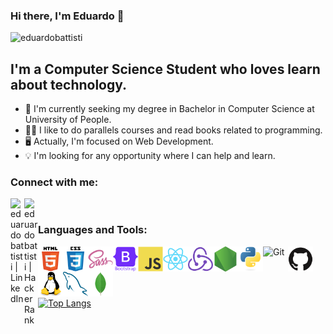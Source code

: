 ### Hi there, I'm Eduardo 👋

<p align="left"> <img src="https://komarev.com/ghpvc/?username=eduardobattisti&label=Profile%20views&color=0e75b6&style=flat" alt="eduardobattisti" /> </p>

## I'm a Computer Science Student who loves learn about technology.

- :brain: I'm currently seeking my degree in Bachelor in Computer Science at University of People.
- :man_student: I like to do parallels courses and read books related to programming.
- :desktop_computer: Actually, I'm focused on Web Development.
- :bulb: I'm looking for any opportunity where I can help and learn.

### Connect with me:

[<img align="left" alt="eduardobattisti | LinkedIn" width="22px" src="https://cdn.jsdelivr.net/npm/simple-icons@v3/icons/linkedin.svg" />][linkedin]
[<img align="left" alt="eduardobattisti | HackerRank" width="22px" src="https://cdn.jsdelivr.net/npm/simple-icons@v3/icons/hackerrank.svg" />][hackerrank]

<br />

### Languages and Tools:

<img align="left" alt="HTML5" width="40px" height="40px" src="https://raw.githubusercontent.com/devicons/devicon/master/icons/html5/html5-original-wordmark.svg" />
<img align="left" alt="CSS3" width="40px" height="40px" src="https://raw.githubusercontent.com/devicons/devicon/master/icons/css3/css3-original-wordmark.svg" />
<img align="left" alt="Sass" width="40px" height="40px" src="https://raw.githubusercontent.com/devicons/devicon/master/icons/sass/sass-original.svg" />
<img align="left" alt="Bootstrap" width="40px" height="40px" src="https://raw.githubusercontent.com/devicons/devicon/master/icons/bootstrap/bootstrap-plain-wordmark.svg" />
<img align="left" alt="Javascript" width="40px" height="40px" src="https://raw.githubusercontent.com/devicons/devicon/master/icons/javascript/javascript-original.svg" />
<img align="left" alt="ReactJS" width="40px" height="40px" src="https://raw.githubusercontent.com/devicons/devicon/master/icons/react/react-original.svg" />
<img align="left" alt="Redux" width="40px" height="40px" src="https://raw.githubusercontent.com/devicons/devicon/master/icons/redux/redux-original.svg" />
<img align="left" alt="NodeJS" width="40px" height="40px" src="https://raw.githubusercontent.com/devicons/devicon/master/icons/nodejs/nodejs-original.svg" />
<img align="left" alt="Python" width="40px" height="40px" src="https://raw.githubusercontent.com/devicons/devicon/master/icons/python/python-original.svg" />
<img align="left" alt="Git" width="40px" height="40px" src="https://raw.githubusercontent.com/devicons/devicon/master/icons/python/git-original.svg" />
<img align="left" alt="Github" width="40px" height="40px" src="https://raw.githubusercontent.com/devicons/devicon/master/icons/github/github-original.svg" />
<img align="left" alt="Linux" width="40px" height="40px" src="https://raw.githubusercontent.com/devicons/devicon/master/icons/linux/linux-original.svg" />
<img align="left" alt="MySQL" width="40px" height="40px" src="https://raw.githubusercontent.com/devicons/devicon/master/icons/mysql/mysql-original.svg" />
<img align="left" alt="Mongodb" width="40px" height="40px" src="https://raw.githubusercontent.com/devicons/devicon/master/icons/mongodb/mongodb-original.svg" />


<br />
<br />
<br />
<br />

[![Top Langs](https://github-readme-stats.vercel.app/api/top-langs/?username=eduardobattisti&layout=compact)](https://github.com/eduardobattisti/github-readme-stats)

[linkedin]:https://www.linkedin.com/in/eduardo-battisti-59793b187/
[hackerrank]:https://www.hackerrank.com/eduardobattisti

